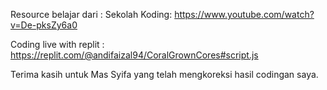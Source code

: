 Resource belajar dari :
Sekolah Koding: 
https://www.youtube.com/watch?v=De-pksZy6a0

Coding live with replit :
https://replit.com/@andifaizal94/CoralGrownCores#script.js

Terima kasih untuk Mas Syifa yang telah mengkoreksi hasil codingan saya.
